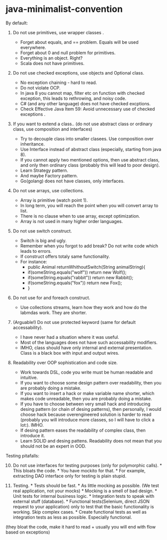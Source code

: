 # java-minimalist-convention

By default:

 1. Do not use primitives, use wrapper classes .
    * Forget about equals, and == problem. Equals will be used everywhere.
    * Forget about 0 and null problem for primitives.
    * Everything is an object. Right?
    * Scala does not have primitives.
    
 2. Do not use checked exceptions, use objects and Optional class.
    * No exception chaining - hard to read.
    * Do not violate OCP.
    * In java 8 you cannot map, filter etc on function with checked exception, this leads to rethrowing, and noisy code.
    * C# (and any other language) does not have checked excptions.
    * Check Effective Java Item 59: Avoid unnecessary use of checked exceptions .
    
 3. If you want to extend a class.. (do not use abstract class or ordinary class, use composition and interfaces)
    * Try to decouple class into smaller clasees. Use composition over inheritance.
    * Use Interface instead of abstract class (especially, starting from java 8).
    * If you cannot apply two mentioned options, then use abstract class, and only then ordinary class (probably this will lead to poor design).
    * Learn Strategy pattern.
    * And maybe Factory pattern.
    * Go(golang) does not have classes, only interfaces.
    
 4. Do not use arrays, use collections.
    * Array is primitive (watch point 1).
    * In long term, you will reach the point when you will convert array to list.
    * There is no clause when to use array, except optimization.
    * Array is not used in many higher order languages.
    
 5. Do not use switch construct.
    * Switch is big and ugly.
    * Remember when you forgot to add break? Do not write code which leads to errors.
    * If construct offers totaly same functionality.
    * For instance:
      * public Animal returnWhithoutSwitch(String animalString){
      *   if(someString.equals("wolf")) return new Wolf();
      *   if(someString.equals("rabbit")) return new Rabbit();
      *   if(someString.equals("fox")) return new Fox();
      * }
      
 6. Do not use for and foreach construct.
    * Use collections streams, learn how they work and how do the labmdas work. They are shorter.
 
 7. (Arguable!) Do not use protected keyword (same for default accessability).
    * I have never had a situation where it was useful.
    * Most of the languages does not have such accessability modifiers.
    * IMHO, class should have only internal and external presentation. Class is a black box with input and output wires.
    
 8. Readability over OOP sophistication and code size.
    * Work towards DSL, code you write must be human readable and intuitive.
    * If you want to choose some design pattern over readability, then you are probably doing a mistake.
    * If you want to insert a hack or make variable name shorter, which makes code unreadable, then you are probably doing a mistake.
    * If you have to choose between very small hack and introducing desing pattern (or chain of desing patterns), 
      then personally, I would choose hack because overengineered solution is harder to read (probably you will introduce more classes, so I will have to click a lot:). IMHO.
    * If desing pattern eases the readability of complex class, then introduce it.  
    * Learn SOLID and desing pattens. Readability does not mean that you should not be an expert in OOD.
 
Testing pitafalls:

 10. Do not use interfaces for testing purposes (only for polymorphic calls).
    * This bloats the code.
    * You have mockito for that.
    * For example, extracting DAO interface only for testing is plain stupid.
  
 11. Testing.
    * Tests should be fast.
    * As little mocking as possible. (We test real application, not your mocks)
    * Mocking is a smell of bad design.
    * Unit tests for internal business logic.
    * Integration tests to speak with external stuff (database).
    * Functional tests(Selenium, direct JSON request to your application) only to test that the basic functionality is working. Skip complex cases.
    * Create functional tests as well as integration tests as less as possible. Especially functional.
    
(they bloat the code, make it hard to read + usually you will end with flow based on exceptions)
